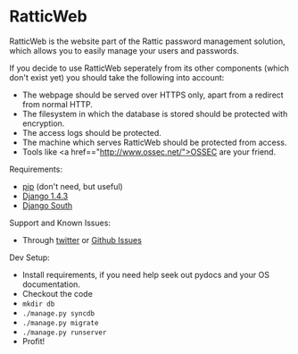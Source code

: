 RatticWeb
=========

RatticWeb is the website part of the Rattic password management solution, which allows you to easily manage your users and passwords.

If you decide to use RatticWeb seperately from its other components (which don't exist yet) you should take the following into account:
* The webpage should be served over HTTPS only, apart from a redirect from normal HTTP.
* The filesystem in which the database is stored should be protected with encryption.
* The access logs should be protected.
* The machine which serves RatticWeb should be protected from access.
* Tools like <a href=="http://www.ossec.net/">OSSEC</a> are your friend.

Requirements:
* <a href="https://pypi.python.org/pypi/pip">pip</a> (don't need, but useful)
* <a href="http://pypi.python.org/pypi/Django/1.4.3">Django 1.4.3</a>
* <a href="http://south.readthedocs.org/en/0.7.6/">Django South</a>

Support and Known Issues:
* Through <a href="http://twitter.com/RatticDB">twitter</a> or <a href="https://github.com/tildaslash/RatticWeb/issues?state=open">Github Issues</a>

Dev Setup:
* Install requirements, if you need help seek out pydocs and your OS documentation. 
* Checkout the code
* ```mkdir db```
* ```./manage.py syncdb```
* ```./manage.py migrate```
* ```./manage.py runserver```
* Profit!



